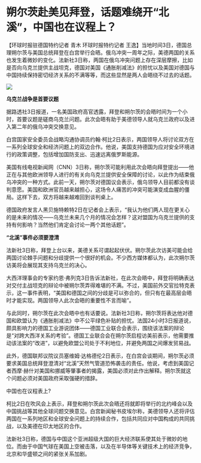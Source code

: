 # 朔尔茨赴美见拜登，话题难绕开“北溪”，中国也在议程上？

【环球时报驻德国特约记者 青木 环球时报特约记者
王逸】当地时间3日，德国总理朔尔茨与美国总统拜登在白宫举行会晤。俄乌冲突一周年之际，美德两国的关系也发生着微妙的变化。法新社3日称，两国在俄乌冲突问题上存在深层摩擦，比如是否向乌克兰提供主战坦克，德国对美国《通胀削减法》的担忧以及美国对德国与中国持续保持密切经济关系的不满等等，而这些显然是两人会晤绕不过去的话题。

![](https://inews.gtimg.com/om_bt/OvGmd3ig8pdM5wOEbqKnKy8v1Z7chq2kz52mJfz96yZewAA/1000)

**乌克兰战争是首要议题**

据路透社3日报道，一名美国政府高官透露，拜登和朔尔茨的会晤时间为一个小时，首要议题是磋商乌克兰问题。此次会晤有助于美德领导人就乌克兰政府以及进入第二年的俄乌冲突交换意见。

白宫国家安全委员会战略沟通协调员约翰·柯比2日表示，两国领导人将讨论双方在一系列全球安全和经济问题上的双边合作。他说，美国支持德国为应对安全环境进行的政策调整，包括增加国防支出、迅速远离俄罗斯能源。

美国有线电视新闻网（CNN）3日称，朔尔茨可能利用此次会晤向拜登提出——他正在与其他欧洲领导人进行的有关向乌克兰提供安全保障的讨论，以此作为结束俄乌冲突的一种方式。此前一天，朔尔茨对德国议会表示，俄乌领导人目前都没有谈判意愿。美国和欧洲官员越来越担心，这场令人痛苦的冲突可能演变成血腥的僵局。这样下去，双方将越来越难回到谈判桌上。

德国政府发言人黑贝施特赖特2日在记者会上表示，“我认为他们两人现在更关心的是未来的情况——乌克兰未来几个月的情况会怎样？这对盟国为乌克兰提供的支持有何影响？当然他们肯定会讨论一两个其他话题”。

**“北溪”事件必须要澄清**

法新社3日称，拜登上台以来，美德关系可谓起起伏伏。朔尔茨此次访美可能会给两国讨论棘手问题和分歧提供一个很好的机会。不少西方媒体都认为，此次朔尔茨访美将会展现其支持乌克兰的决心。

大西洋理事会的专家约恩·弗列克3日告诉法新社，在此次会晤中，拜登将明确表达对交付主战坦克的辩论中被朔尔茨弄得难堪的不满。不过，美国前外交官拉特克表示，这一事件表明，“美国和德国之间的分歧是可以弥合的，但只有在最高层会晤时才能实现。两国领导人此次会晤的重要性不言而喻”。

与此同时，朔尔茨在此次会晤中也有话要说。法新社3日称，朔尔茨将表达他对德国和欧盟认为《通胀削减法》中不公平绿色补贴的担忧。法国24小时3日报道说，颇具影响力的德国工业游说团体——德国工业联合会表示，围绕该法案的辩论是“对跨大西洋关系的考验”。德国工业联合会在朔尔茨启程访美前表示，他需要推动该法案的“改进”，以避免欧盟公司处于不利地位，并避免两国之间爆发贸易战。

此外，德国联邦议院议员塞维姆·达格德伦2日表示，在白宫会谈期间，朔尔茨必须要求美国总统拜登澄清对“北溪”天然气管道恐怖袭击的责任。他说，考虑到美国记者西摩·赫什对美国和挪威等肇事者的揭露，美国必须对此作出解释。朔尔茨就这个问题必须对美国政府采取强硬的措辞。

中国也在议程表上?

柯比2日在吹风会上表示，拜登和朔尔茨此次会晤还将就即将举行的北约峰会以及中国挑战等其他全球问题交换意见。白宫新闻秘书皮埃尔称，美德领导人还将评估两国在一系列地区和全球安全问题上的持续合作，包括共同应对中国构成的共同挑战，以及美德在印太地区的合作。

法新社3日称，德国与中国这个亚洲超级大国的巨大经济联系使其处于微妙的地位。而由于中国气球在美国上空被击落，以及在半导体等关键技术上的经济竞争，北京和华盛顿之间的紧张关系加剧。

